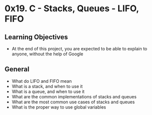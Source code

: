 # 0x19. C - Stacks, Queues - LIFO, FIFO
## Learning Objectives
- At the end of this project, you are expected to be able to explain to anyone, without the help of Google
## General
- What do LIFO and FIFO mean
- What is a stack, and when to use it
- What is a queue, and when to use it
- What are the common implementations of stacks and queues
- What are the most common use cases of stacks and queues
- What is the proper way to use global variables

